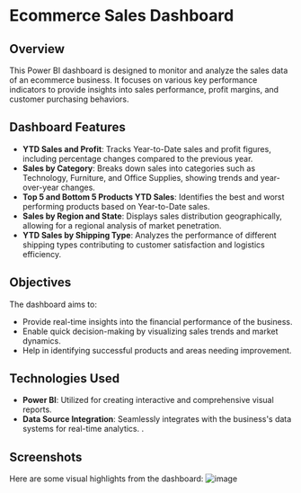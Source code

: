 # Ecommerce Sales Dashboard

## Overview
This Power BI dashboard is designed to monitor and analyze the sales data of an ecommerce business. It focuses on various key performance indicators to provide insights into sales performance, profit margins, and customer purchasing behaviors.

## Dashboard Features
- **YTD Sales and Profit**: Tracks Year-to-Date sales and profit figures, including percentage changes compared to the previous year.
- **Sales by Category**: Breaks down sales into categories such as Technology, Furniture, and Office Supplies, showing trends and year-over-year changes.
- **Top 5 and Bottom 5 Products YTD Sales**: Identifies the best and worst performing products based on Year-to-Date sales.
- **Sales by Region and State**: Displays sales distribution geographically, allowing for a regional analysis of market penetration.
- **YTD Sales by Shipping Type**: Analyzes the performance of different shipping types contributing to customer satisfaction and logistics efficiency.

## Objectives
The dashboard aims to:
- Provide real-time insights into the financial performance of the business.
- Enable quick decision-making by visualizing sales trends and market dynamics.
- Help in identifying successful products and areas needing improvement.

## Technologies Used
- **Power BI**: Utilized for creating interactive and comprehensive visual reports.
- **Data Source Integration**: Seamlessly integrates with the business's data systems for real-time analytics.
.

## Screenshots
Here are some visual highlights from the dashboard:
![image](https://github.com/ayushshah17/Ayush_DataAnalytics/assets/68246527/ef766af1-67f7-4145-b111-1ae0be02cb5b)



